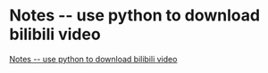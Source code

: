 # Notes -- use python to download bilibili video
[Notes -- use python to download bilibili video](https://aiwithcloud.com/2022/09/16/notes____use_python_to_download_bilibili_video/)